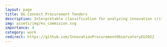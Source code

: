 ```yaml
---
layout: page
title: DG Connect Procurement Tenders
description: Interpretable classification for analyzing innovation criteria in EU procurement tenders.
img: assets/img/eu_commision.svg
importance: 4
category: work
redirect: https://github.com/InnovationProcurementObservatoryEU2022
---
```

